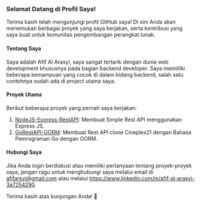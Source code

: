 ### Selamat Datang di Profil Saya!

Terima kasih telah mengunjungi profil GitHub saya! Di sini Anda akan menemukan berbagai proyek yang saya kerjakan, serta kontribusi yang saya buat untuk komunitas pengembangan perangkat lunak.

#### Tentang Saya
Saya adalah Afif Al Arasyi, saya sangat tertarik dengan dunia web development khususnya pada bagian backend developer. Saya memiiliki beberapa kemampuan yang cocok di dalam bidang backend, salah satu contohnya sudah ada di project utama saya.

#### Proyek Utama
Berikut beberapa proyek yang pernah saya kerjakan:
1. [NodeJS-Express-RestAPI](https://github.com/Arasy41/nodejs-express-restapi): Membuat Simple Rest API menggunakan Express JS.
2. [GoRestAPI-GORM](https://github.com/Arasy41/golang-restapi-gorm): Membuat Rest API clone Cineplex21 dengan Bahasa Pemrograman Go dengan GORM.

#### Hubungi Saya
Jika Anda ingin berdiskusi atau memiliki pertanyaan tentang proyek-proyek saya, jangan ragu untuk menghubungi saya melalui email di afifarsyi@gmail.com atau melalui https://www.linkedin.com/in/afif-al-arasyi-3a7254290.

Terima kasih atas kunjungan Anda! 🌟
